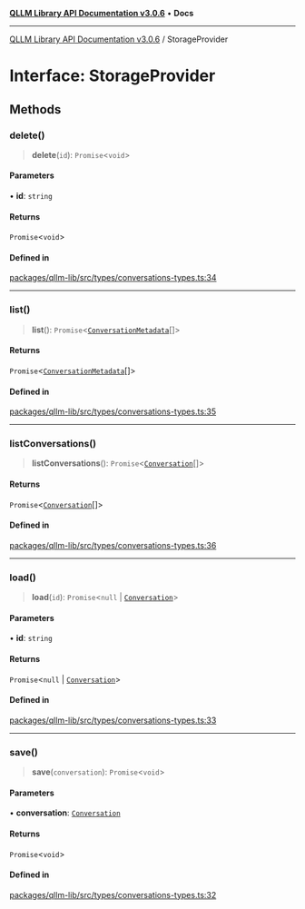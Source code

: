 [**QLLM Library API Documentation v3.0.6**](../README.md) • **Docs**

---

[QLLM Library API Documentation v3.0.6](../globals.md) / StorageProvider

# Interface: StorageProvider

## Methods

### delete()

> **delete**(`id`): `Promise`\<`void`\>

#### Parameters

• **id**: `string`

#### Returns

`Promise`\<`void`\>

#### Defined in

[packages/qllm-lib/src/types/conversations-types.ts:34](https://github.com/quantalogic/qllm/blob/b15a3aa4af263bce36ea091a0f29bf1255b95497/packages/qllm-lib/src/types/conversations-types.ts#L34)

---

### list()

> **list**(): `Promise`\<[`ConversationMetadata`](ConversationMetadata.md)[]\>

#### Returns

`Promise`\<[`ConversationMetadata`](ConversationMetadata.md)[]\>

#### Defined in

[packages/qllm-lib/src/types/conversations-types.ts:35](https://github.com/quantalogic/qllm/blob/b15a3aa4af263bce36ea091a0f29bf1255b95497/packages/qllm-lib/src/types/conversations-types.ts#L35)

---

### listConversations()

> **listConversations**(): `Promise`\<[`Conversation`](Conversation.md)[]\>

#### Returns

`Promise`\<[`Conversation`](Conversation.md)[]\>

#### Defined in

[packages/qllm-lib/src/types/conversations-types.ts:36](https://github.com/quantalogic/qllm/blob/b15a3aa4af263bce36ea091a0f29bf1255b95497/packages/qllm-lib/src/types/conversations-types.ts#L36)

---

### load()

> **load**(`id`): `Promise`\<`null` \| [`Conversation`](Conversation.md)\>

#### Parameters

• **id**: `string`

#### Returns

`Promise`\<`null` \| [`Conversation`](Conversation.md)\>

#### Defined in

[packages/qllm-lib/src/types/conversations-types.ts:33](https://github.com/quantalogic/qllm/blob/b15a3aa4af263bce36ea091a0f29bf1255b95497/packages/qllm-lib/src/types/conversations-types.ts#L33)

---

### save()

> **save**(`conversation`): `Promise`\<`void`\>

#### Parameters

• **conversation**: [`Conversation`](Conversation.md)

#### Returns

`Promise`\<`void`\>

#### Defined in

[packages/qllm-lib/src/types/conversations-types.ts:32](https://github.com/quantalogic/qllm/blob/b15a3aa4af263bce36ea091a0f29bf1255b95497/packages/qllm-lib/src/types/conversations-types.ts#L32)
